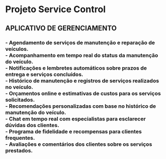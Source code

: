 # Projeto Service Control 
 <h2 class="title-2">APLICATIVO DE GERENCIAMENTO</h2>
     <h3>
        - Agendamento de serviços de manutenção e reparação de veículos.  <br />
        - Acompanhamento em tempo real do status da manutenção do veículo.  <br />
        - Notificações e lembretes automáticos sobre prazos de entrega e serviços concluídos.  <br />
        - Histórico de manutenção e registros de serviços realizados no veículo.  <br />
        - Orçamentos online e estimativas de custos para os serviços solicitados.  <br />
        - Recomendações personalizadas com base no histórico de manutenção do veículo.  <br />
        - Chat em tempo real com especialistas para esclarecer dúvidas dos clientes.  <br />
        - Programa de fidelidade e recompensas para clientes frequentes.  <br />
        - Avaliações e comentários dos clientes sobre os serviços prestados.  <br /><br /> 
